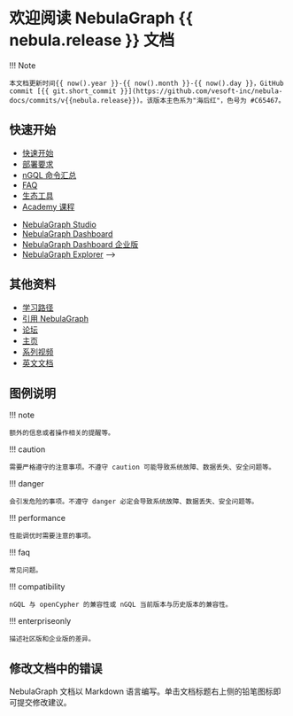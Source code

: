 # 欢迎阅读 NebulaGraph {{ nebula.release }} 文档

!!! Note
    
    本文档更新时间{{ now().year }}-{{ now().month }}-{{ now().day }}，GitHub commit [{{ git.short_commit }}](https://github.com/vesoft-inc/nebula-docs/commits/v{{nebula.release}})。该版本主色系为"海后红"，色号为 #C65467。

<!--
!!! caution

    该版本文档仅包括 NebulaGraph {{ nebula.release }} 社区版内容和对应版本的周边工具内容。NebulaGraph {{ nebula.release }} 未发布企业版（[企业版发布周期通常为 6 个月](20.appendix/6.eco-tool-version.md)）。详情查看[版本发布说明](20.appendix/release-notes/nebula-comm-release-note.md)。


!!! Compatibility

    在 NebulaGraph 3.2 的版本中，允许存在无 Tag 的点，但从 NebulaGraph 3.3.0 开始默认不支持无 Tag 的点。
    
NebulaGraph 是一款开源的、分布式的、易扩展的原生图数据库，能够承载数千亿个点和数万亿条边的超大规模数据集，并且提供毫秒级查询。
-->


## 快速开始

* [快速开始](2.quick-start/1.quick-start-overview.md)
* [部署要求](4.deployment-and-installation/1.resource-preparations.md)
* [nGQL 命令汇总](2.quick-start/6.cheatsheet-for-ngql-command.md)
* [FAQ](20.appendix/0.FAQ.md)
* [生态工具](20.appendix/6.eco-tool-version.md)
* [Academy 课程](https://academic.nebula-graph.io/intro/)

<!--
## 最新发布

- [NebulaGraph 社区版 {{ nebula.release }}](20.appendix/release-notes/nebula-comm-release-note.md)
<!-- - [NebulaGraph 企业版 {{ nebula.release }}](20.appendix/release-notes/nebula-ent-release-note.md)。 -->
- [NebulaGraph Studio](20.appendix/release-notes/studio-release-note.md)
- [NebulaGraph Dashboard](20.appendix/release-notes/dashboard-comm-release-note.md)
- [NebulaGraph Dashboard 企业版](20.appendix/release-notes/dashboard-ent-release-note.md)
- [NebulaGraph Explorer](20.appendix/release-notes/explorer-release-note.md)
-->

## 其他资料

- [学习路径](https://academic.nebula-graph.io/?lang=ZH_CN)
- [引用 NebulaGraph](https://arxiv.org/abs/2206.07278)
- [论坛](https://discuss.nebula-graph.com.cn/)
- [主页](https://nebula-graph.com.cn/)
- [系列视频](https://space.bilibili.com/472621355)
- [英文文档](https://docs.nebula-graph.io/)

## 图例说明

<!-- 
本文有 40+ 个 caution。
本文有 30+ 个 danger。
本文有 80+ 个 compatibility 和兼容性提示。
-->

!!! note

    额外的信息或者操作相关的提醒等。

!!! caution

    需要严格遵守的注意事项。不遵守 caution 可能导致系统故障、数据丢失、安全问题等。

!!! danger

    会引发危险的事项。不遵守 danger 必定会导致系统故障、数据丢失、安全问题等。

!!! performance

    性能调优时需要注意的事项。

!!! faq

    常见问题。

!!! compatibility

    nGQL 与 openCypher 的兼容性或 nGQL 当前版本与历史版本的兼容性。

!!! enterpriseonly

    描述社区版和企业版的差异。
    
## 修改文档中的错误
 
NebulaGraph 文档以 Markdown 语言编写。单击文档标题右上侧的铅笔图标即可提交修改建议。
